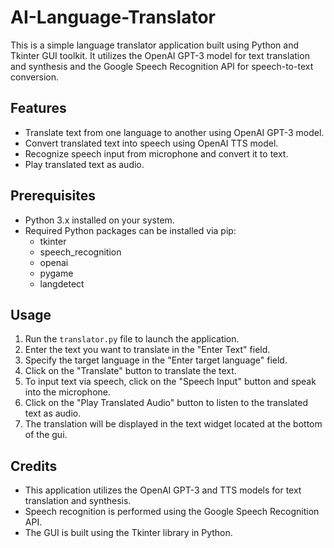 # AI-Language-Translator

This is a simple language translator application built using Python and Tkinter GUI toolkit. It utilizes the OpenAI GPT-3 model for text translation and synthesis and the Google Speech Recognition API for speech-to-text conversion.

## Features

- Translate text from one language to another using OpenAI GPT-3 model.
- Convert translated text into speech using OpenAI TTS model.
- Recognize speech input from microphone and convert it to text.
- Play translated text as audio.

## Prerequisites

- Python 3.x installed on your system.
- Required Python packages can be installed via pip:
  - tkinter
  - speech_recognition
  - openai
  - pygame
  - langdetect

## Usage

1. Run the `translator.py` file to launch the application.
2. Enter the text you want to translate in the "Enter Text" field.
3. Specify the target language in the "Enter target language" field.
4. Click on the "Translate" button to translate the text.
5. To input text via speech, click on the "Speech Input" button and speak into the microphone.
6. Click on the "Play Translated Audio" button to listen to the translated text as audio.
7. The translation will be displayed in the text widget located at the bottom of the gui.

## Credits

- This application utilizes the OpenAI GPT-3 and TTS models for text translation and synthesis.
- Speech recognition is performed using the Google Speech Recognition API.
- The GUI is built using the Tkinter library in Python.
